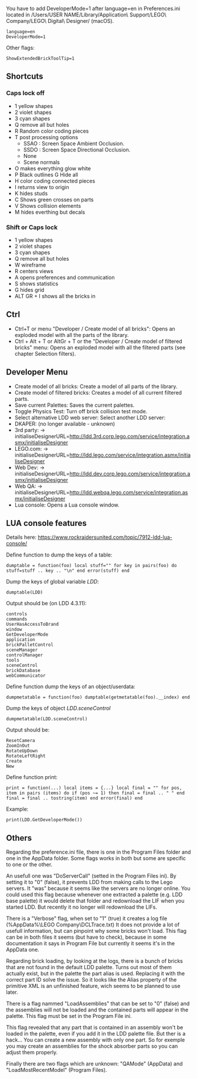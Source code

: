 You have to add DeveloperMode=1 after language=en in Preferences.ini located in /Users/USER NAME/Library/Application\ Support/LEGO\ Company/LEGO\ Digital\ Designer/ (macOS).

```
language=en
DeveloperMode=1
```
Other flags:

```
ShowExtendedBrickToolTip=1
```

## Shortcuts

### Caps lock off 
* 1 yellow shapes
* 2 violet shapes 
* 3 cyan shapes 
* Q remove all but holes 
* R Random color coding pieces 
* T post processing options
  * SSAO : Screen Space Ambient Occlusion.
  * SSDO : Screen Space Directional Occlusion.
  * None
  * Scene normals
* O makes everything glow white 
* P Black outlines G Hide all 
* H color coding connected pieces 
* I returns view to origin 
* K hides studs 
* C Shows green crosses on parts 
* V Shows collision elements 
* M hides everthing but decals 

### Shift or Caps lock 
* 1 yellow shapes 
* 2 violet shapes
* 3 cyan shapes 
* Q remove all but holes 
* W wireframe
* R centers views 
* A opens preferences and communication 
* S shows statistics 
* G hides grid 
* ALT GR + I shows all the bricks in 

## Ctrl

* Ctrl+T or menu "Developer / Create model of all bricks":  Opens an exploded model with all the parts of the library.
* Ctrl + Alt + T or AltGr + T or the "Developer / Create model of filtered bricks" menu: Opens an exploded model with all the filtered parts (see chapter Selection filters).

## Developer Menu
* Create model of all bricks: Create a model of all parts of the library.
* Create model of filtered bricks: Creates a model of all current filtered parts.
* Save current Palettes: Saves the current palettes.
* Toggle Physics Test: Turn off brick collision test mode.
* Select alternative LDD web server: Select another LDD server:
 * DKAPER: (no longer available - unknown)
 * 3rd party: -> initialiseDesignerURL=http://ldd.3rd.corp.lego.com/service/integration.asmx/initialiseDesigner
 * LEGO.com: -> initialiseDesignerURL=http://ldd.lego.com/service/integration.asmx/initialiseDesigner
 * Web Dev: -> initialiseDesignerURL=http://ldd.dev.corp.lego.com/service/integration.asmx/initialiseDesigner
 * Web QA: -> initialiseDesignerURL=http://ldd.webqa.lego.com/service/integration.asmx/initialiseDesigner
* Lua console: Opens a Lua console window.

## LUA console features
Details here: https://www.rockraidersunited.com/topic/7912-ldd-lua-console/

Define function to dump the keys of a table: 
```
dumptable = function(foo) local stuff="" for key in pairs(foo) do stuff=stuff .. key .. "\n" end error(stuff) end
```

Dump the keys of global variable *LDD*:
```
dumptable(LDD)
```

Output should be (on LDD 4.3.11):
```
controls
commands
UserHasAccessToBrand
window
GetDeveloperMode
application
brickPalletControl
sceneManager
controlManager
tools
sceneControl
brickDatabase
webCommunicator
```

Define function dump the keys of an object/userdata:
```
dumpmetatable = function(foo) dumptable(getmetatable(foo).__index) end
```

Dump the keys of object *LDD.sceneControl*
```
dumpmetatable(LDD.sceneControl)
```

Output should be:
```
ResetCamera
ZoomInOut
RotateUpDown
RotateLeftRight
Create
New
```

Define function print:
```
print = function(...) local items = {...} local final = "" for pos, item in pairs (items) do if (pos ~= 1) then final = final .. " " end final = final .. tostring(item) end error(final) end
```

Example:
```
print(LDD.GetDeveloperMode())
```
## Others

Regarding the preference.ini file, there is one in the Program Files folder and one in the AppData folder. Some flags works in both but some are specific to one or the other.

An usefull one was "DoServerCall" (setted in the Program Files ini). 
By setting it to "0" (false), it prevents LDD from making calls to the Lego servers.
It "was" because it seems like the servers are no longer online.
You could used this flag because whenever one extracted a palette (e.g. LDD base palette) it would delete that folder and redownload the LIF when you started LDD. But recently it no longer will redownload the LIFs.

There is a "Verbose" flag, when set to "1" (true) it creates a log file (%AppData%\LEGO Company\DCLTrace.txt)
It does not provide a lot of usefull information, but can pinpoint why some bricks won't load.
This flag can be in both files it seems (but have to check), because in some documentation it says in Program File but currently it seems it's in the AppData one.

Regarding brick loading, by looking at the logs, there is a bunch of bricks that are not found in the default LDD palette.
Turns out most of them actually exist, but in the palette the part alias is used. Replacing it with the correct part ID solve the issue.
So it looks like the Alias property of the primitive XML is an unfinished feature, wich seems to be planned to use later.

There is a flag nammed "LoadAssemblies" that can be set to "0" (false) and the assemblies will not be loaded and the contained parts will appear in the palette. This flag must be set in the Program File ini.

This flag revealed that any part that is contained in an assembly won't be loaded in the palette, even if you add it in the LDD palette file.
But ther is a hack... You can create a new assembly with only one part. So for exemple you may create an assemblies for the shock absorber parts so you can adjust them properly.

Finally there are two flags which are unknown: "QAMode" (AppData) and "LoadMostRecentModel" (Program Files).
